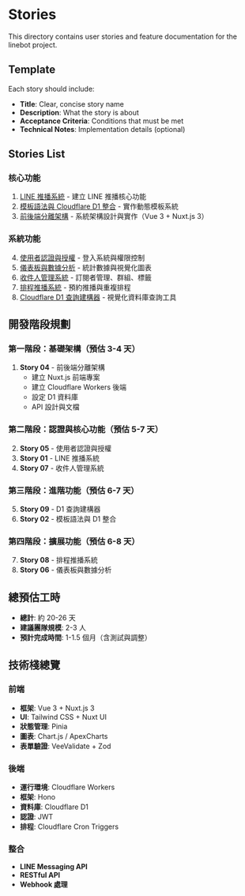 # Stories

This directory contains user stories and feature documentation for the linebot project.

## Template

Each story should include:
- **Title**: Clear, concise story name
- **Description**: What the story is about
- **Acceptance Criteria**: Conditions that must be met
- **Technical Notes**: Implementation details (optional)

## Stories List

### 核心功能
1. [LINE 推播系統](01-line-push-notification.md) - 建立 LINE 推播核心功能
2. [模板語法與 Cloudflare D1 整合](02-template-syntax-d1.md) - 實作動態模板系統
3. [前後端分離架構](04-frontend-backend-separation.md) - 系統架構設計與實作（Vue 3 + Nuxt.js 3）

### 系統功能
4. [使用者認證與授權](05-authentication-authorization.md) - 登入系統與權限控制
5. [儀表板與數據分析](06-dashboard-analytics.md) - 統計數據與視覺化圖表
6. [收件人管理系統](07-recipient-management.md) - 訂閱者管理、群組、標籤
7. [排程推播系統](08-scheduled-broadcasts.md) - 預約推播與重複排程
8. [Cloudflare D1 查詢建構器](09-d1-query-builder.md) - 視覺化資料庫查詢工具

## 開發階段規劃

### 第一階段：基礎架構（預估 3-4 天）
1. **Story 04** - 前後端分離架構
   - 建立 Nuxt.js 前端專案
   - 建立 Cloudflare Workers 後端
   - 設定 D1 資料庫
   - API 設計與文檔

### 第二階段：認證與核心功能（預估 5-7 天）
2. **Story 05** - 使用者認證與授權
3. **Story 01** - LINE 推播系統
4. **Story 07** - 收件人管理系統

### 第三階段：進階功能（預估 6-7 天）
5. **Story 09** - D1 查詢建構器
6. **Story 02** - 模板語法與 D1 整合

### 第四階段：擴展功能（預估 6-8 天）
7. **Story 08** - 排程推播系統
8. **Story 06** - 儀表板與數據分析

## 總預估工時
- **總計**: 約 20-26 天
- **建議團隊規模**: 2-3 人
- **預計完成時間**: 1-1.5 個月（含測試與調整）

## 技術棧總覽

### 前端
- **框架**: Vue 3 + Nuxt.js 3
- **UI**: Tailwind CSS + Nuxt UI
- **狀態管理**: Pinia
- **圖表**: Chart.js / ApexCharts
- **表單驗證**: VeeValidate + Zod

### 後端
- **運行環境**: Cloudflare Workers
- **框架**: Hono
- **資料庫**: Cloudflare D1
- **認證**: JWT
- **排程**: Cloudflare Cron Triggers

### 整合
- **LINE Messaging API**
- **RESTful API**
- **Webhook 處理**
